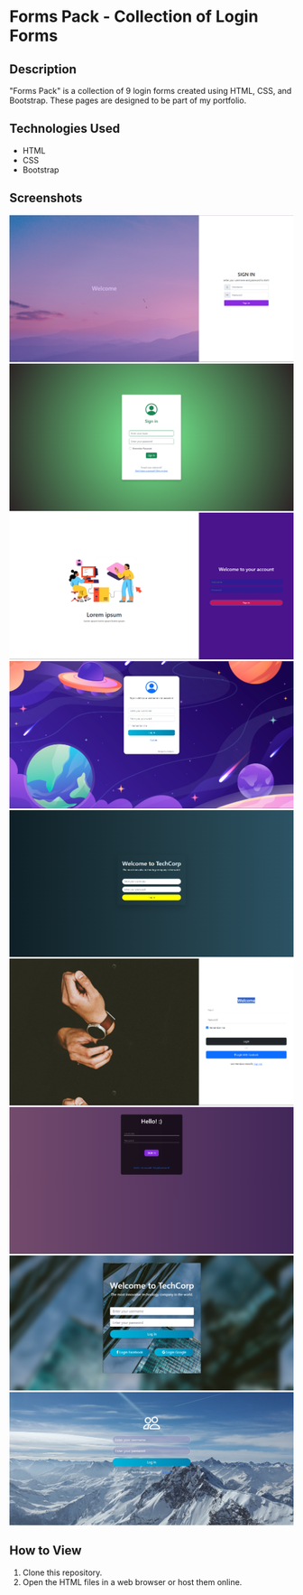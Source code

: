 # Forms Pack - Collection of Login Forms

## Description
"Forms Pack" is a collection of 9 login forms created using HTML, CSS, and Bootstrap. These pages are designed to be part of my portfolio.

## Technologies Used
- HTML
- CSS
- Bootstrap

## Screenshots
<img src="https://github.com/rafaelaalvesn/login-forms-pack/blob/main/form-1/img/form-1.png?raw=true" alt="Form 1">
<img src="https://github.com/rafaelaalvesn/login-forms-pack/blob/main/form-2/img/form-2.png?raw=true" alt="Form 2">
<img src="https://github.com/rafaelaalvesn/login-forms-pack/blob/main/form-3/img/form-3.png?raw=true" alt="Form 3">
<img src="https://github.com/rafaelaalvesn/login-forms-pack/blob/main/form-4/img/form-4.png?raw=true" alt="Form 4">
<img src="https://github.com/rafaelaalvesn/login-forms-pack/blob/main/form-5/img/form-5.png?raw=true" alt="Form 5">
<img src="https://github.com/rafaelaalvesn/login-forms-pack/blob/main/form-6/img/form-6.png?raw=true" alt="Form 6">
<img src="https://github.com/rafaelaalvesn/login-forms-pack/blob/main/form-7/img/form-7.png?raw=true" alt="Form 7">
<img src="https://github.com/rafaelaalvesn/login-forms-pack/blob/main/form-8/img/form-8.png?raw=true" alt="Form 8">
<img src="https://github.com/rafaelaalvesn/login-forms-pack/blob/main/form-9/img/form-9.png?raw=true" alt="Form 9">


## How to View
1. Clone this repository.
2. Open the HTML files in a web browser or host them online.

